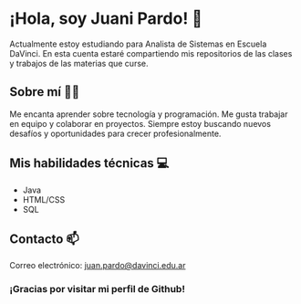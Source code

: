 

# ¡Hola, soy Juani Pardo! 👋

Actualmente estoy estudiando para Analista de Sistemas en Escuela DaVinci. En esta cuenta estaré compartiendo mis repositorios de las clases y trabajos de las materias que curse.

## Sobre mí 🙋‍♂️

Me encanta aprender sobre tecnología y programación.
Me gusta trabajar en equipo y colaborar en proyectos.
Siempre estoy buscando nuevos desafíos y oportunidades para crecer profesionalmente.

## Mis habilidades técnicas 💻

<ul>
  <li>Java</li>
  <li>HTML/CSS</li>
  <li>SQL</>
</ul>


## Contacto 📫

Correo electrónico: juan.pardo@davinci.edu.ar


### ¡Gracias por visitar mi perfil de Github!
